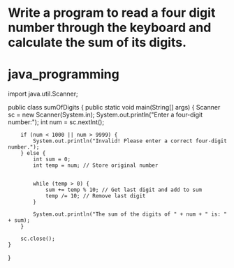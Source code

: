 # Write a program to read a four digit number through the keyboard and calculate the sum of its digits.
# java_programming
 
 
 
 

import java.util.Scanner;

public class sumOfDigits {
    public static void main(String[] args) {
        Scanner sc = new Scanner(System.in);
        System.out.println("Enter a four-digit number:");
        int num = sc.nextInt();

       
        if (num < 1000 || num > 9999) {
            System.out.println("Invalid! Please enter a correct four-digit number.");
        } else {
            int sum = 0;
            int temp = num; // Store original number

            
            while (temp > 0) {
                sum += temp % 10; // Get last digit and add to sum
                temp /= 10; // Remove last digit
            }

            System.out.println("The sum of the digits of " + num + " is: " + sum);
        }

        sc.close(); 
    }
}
